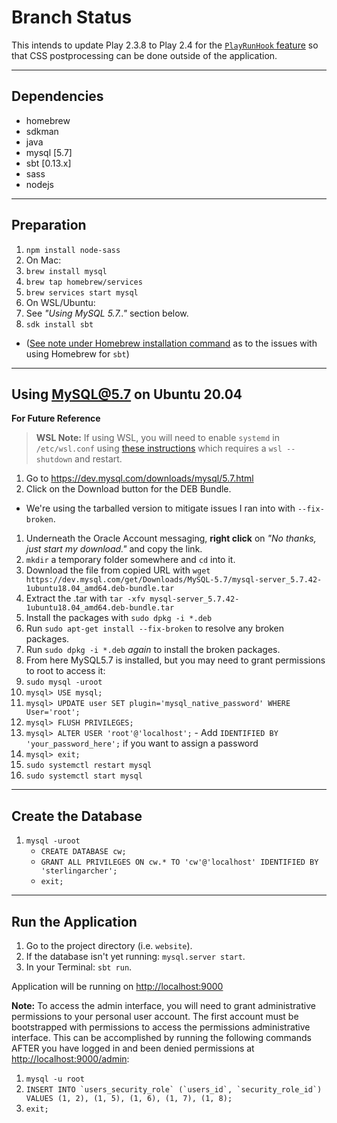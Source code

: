 # Branch Status 

This intends to update Play 2.3.8 to Play 2.4 for the [`PlayRunHook` feature](https://www.playframework.com/documentation/2.4.0/SBTCookbook#Hook-actions-around-play-run) so that CSS postprocessing can be done outside of the application.

---

## Dependencies
* homebrew
* sdkman
* java
* mysql [5.7]
* sbt [0.13.x]
* sass
* nodejs

---

## Preparation
1. `npm install node-sass`
1. On Mac:
  1. `brew install mysql`
  1. `brew tap homebrew/services`
  1. `brew services start mysql`
1. On WSL/Ubuntu: 
  1. See *"Using MySQL 5.7.."* section below.
1. `sdk install sbt` 
  * ([See note under Homebrew installation command](https://www.scala-sbt.org/download.html) as to the issues with using Homebrew for `sbt`)

---

## Using MySQL@5.7 on Ubuntu 20.04 
**For Future Reference**

> **WSL Note:** If using WSL, you will need to enable `systemd` in `/etc/wsl.conf` using [these instructions](https://learn.microsoft.com/en-us/windows/wsl/wsl-config#systemd-support) which requires a `wsl --shutdown` and restart.

1. Go to https://dev.mysql.com/downloads/mysql/5.7.html
1. Click on the Download button for the DEB Bundle.
  * We're using the tarballed version to mitigate issues I ran into with `--fix-broken`.
1. Underneath the Oracle Account messaging, **right click** on *"No thanks, just start my download."* and copy the link.
1. `mkdir` a temporary folder somewhere and `cd` into it.
1. Download the file from copied URL with `wget https://dev.mysql.com/get/Downloads/MySQL-5.7/mysql-server_5.7.42-1ubuntu18.04_amd64.deb-bundle.tar`
1. Extract the .tar with `tar -xfv mysql-server_5.7.42-1ubuntu18.04_amd64.deb-bundle.tar`
1. Install the packages with `sudo dpkg -i *.deb`
1. Run `sudo apt-get install --fix-broken` to resolve any broken packages.
1. Run `sudo dpkg -i *.deb` *again* to install the broken packages.
1. From here MySQL5.7 is installed, but you may need to grant permissions to root to access it:
  1. `sudo mysql -uroot` 
  1. `mysql> USE mysql;` 
  1. `mysql> UPDATE user SET plugin='mysql_native_password' WHERE User='root';`
  1. `mysql> FLUSH PRIVILEGES;`
  1. `mysql> ALTER USER 'root'@'localhost';`
    - Add `IDENTIFIED BY 'your_password_here';` if you want to assign a password
  1. `mysql> exit;`
  1. `sudo systemctl restart mysql`
  1. `sudo systemctl start mysql`

---

## Create the Database
1. `mysql -uroot`
    * `CREATE DATABASE cw;`
    * `GRANT ALL PRIVILEGES ON cw.* TO 'cw'@'localhost' IDENTIFIED BY 'sterlingarcher';`
    * `exit;`

---

## Run the Application
1. Go to the project directory (i.e. `website`).
1. If the database isn't yet running: `mysql.server start`.
1. In your Terminal: `sbt run`.

Application will be running on [http://localhost:9000](http://localhost:9000)

**Note:** To access the admin interface, you will need to grant administrative permissions to your personal user account. The first account must be bootstrapped with permissions to access the permissions administrative interface. This can be accomplished by running the following commands AFTER you have logged in and been denied permissions at [http://localhost:9000/admin](http://localhost:9000/admin):

1. `mysql -u root`
1. ``INSERT INTO `users_security_role` (`users_id`, `security_role_id`) VALUES (1, 2), (1, 5), (1, 6), (1, 7), (1, 8);``
1. `exit;`



